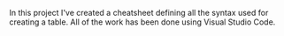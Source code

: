 In this project I've created a cheatsheet defining all the syntax used for creating a table. All of the work has been done using Visual Studio Code. 
